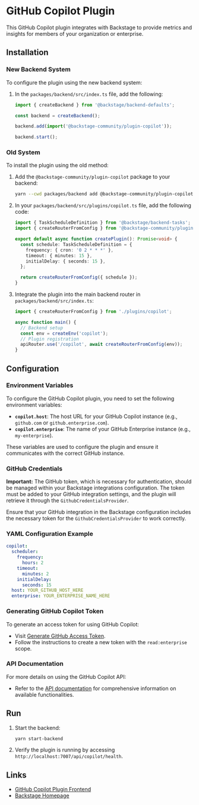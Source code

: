 # GitHub Copilot Plugin

This GitHub Copilot plugin integrates with Backstage to provide metrics and insights for members of your organization or enterprise.

## Installation

### New Backend System

To configure the plugin using the new backend system:

1. In the `packages/backend/src/index.ts` file, add the following:

   ```typescript
   import { createBackend } from '@backstage/backend-defaults';

   const backend = createBackend();

   backend.add(import('@backstage-community/plugin-copilot'));

   backend.start();
   ```

### Old System

To install the plugin using the old method:

1. Add the `@backstage-community/plugin-copilot` package to your backend:

   ```sh
   yarn --cwd packages/backend add @backstage-community/plugin-copilot
   ```

2. In your `packages/backend/src/plugins/copilot.ts` file, add the following code:

   ```typescript
   import { TaskScheduleDefinition } from '@backstage/backend-tasks';
   import { createRouterFromConfig } from '@backstage-community/plugin-copilot';

   export default async function createPlugin(): Promise<void> {
     const schedule: TaskScheduleDefinition = {
       frequency: { cron: '0 2 * * *' },
       timeout: { minutes: 15 },
       initialDelay: { seconds: 15 },
     };

     return createRouterFromConfig({ schedule });
   }
   ```

3. Integrate the plugin into the main backend router in `packages/backend/src/index.ts`:

   ```typescript
   import { createRouterFromConfig } from './plugins/copilot';

   async function main() {
     // Backend setup
     const env = createEnv('copilot');
     // Plugin registration
     apiRouter.use('/copilot', await createRouterFromConfig(env));
   }
   ```

## Configuration

### Environment Variables

To configure the GitHub Copilot plugin, you need to set the following environment variables:

- **`copilot.host`**: The host URL for your GitHub Copilot instance (e.g., `github.com` or `github.enterprise.com`).
- **`copilot.enterprise`**: The name of your GitHub Enterprise instance (e.g., `my-enterprise`).

These variables are used to configure the plugin and ensure it communicates with the correct GitHub instance.

### GitHub Credentials

**Important:** The GitHub token, which is necessary for authentication, should be managed within your Backstage integrations configuration. The token must be added to your GitHub integration settings, and the plugin will retrieve it through the `GithubCredentialsProvider`.

Ensure that your GitHub integration in the Backstage configuration includes the necessary token for the `GithubCredentialsProvider` to work correctly.

### YAML Configuration Example

```yaml
copilot:
  scheduler:
    frequency:
      hours: 2
    timeout:
      minutes: 2
    initialDelay:
      seconds: 15
  host: YOUR_GITHUB_HOST_HERE
  enterprise: YOUR_ENTERPRISE_NAME_HERE
```

### Generating GitHub Copilot Token

To generate an access token for using GitHub Copilot:

- Visit [Generate GitHub Access Token](https://github.com/settings/tokens).
- Follow the instructions to create a new token with the `read:enterprise` scope.

### API Documentation

For more details on using the GitHub Copilot API:

- Refer to the [API documentation](https://docs.github.com/en/rest/copilot/copilot-usage?apiVersion=2022-11-28) for comprehensive information on available functionalities.

## Run

1. Start the backend:

   ```sh
   yarn start-backend
   ```

2. Verify the plugin is running by accessing `http://localhost:7007/api/copilot/health`.

## Links

- [GitHub Copilot Plugin Frontend](https://github.com/backstage/backstage/tree/master/plugins/copilot)
- [Backstage Homepage](https://backstage.io)
